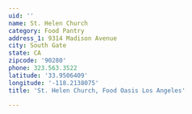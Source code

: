 ```yaml
---
uid: ''
name: St. Helen Church
category: Food Pantry
address_1: 9314 Madison Avenue
city: South Gate
state: CA
zipcode: '90280'
phone: 323.563.3522
latitude: '33.9506409'
longitude: '-118.2138075'
title: 'St. Helen Church, Food Oasis Los Angeles'

---
```

